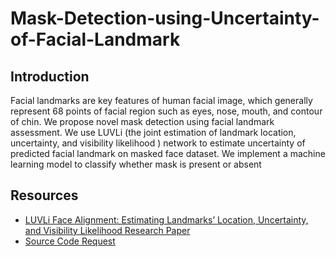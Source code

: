 # Mask-Detection-using-Uncertainty-of-Facial-Landmark

## Introduction
Facial landmarks are key features of human facial image, which generally represent 68 points of facial region 
such as eyes, nose, mouth, and contour of chin. We propose novel mask detection using facial landmark assessment. We use LUVLi (the joint estimation of landmark location, uncertainty, and visibility likelihood )
network to estimate uncertainty of predicted facial landmark on masked face dataset. 
We implement a machine learning model to classify whether mask is present or absent


## Resources
- [LUVLi Face Alignment: Estimating Landmarks’ Location, Uncertainty, and Visibility Likelihood Research Paper](https://openaccess.thecvf.com/content_CVPR_2020/papers/Kumar_LUVLi_Face_Alignment_Estimating_Landmarks_Location_Uncertainty_and_Visibility_Likelihood_CVPR_2020_paper.pdf)
- [Source Code Request](https://www.merl.com/research/license/LUVLi)

